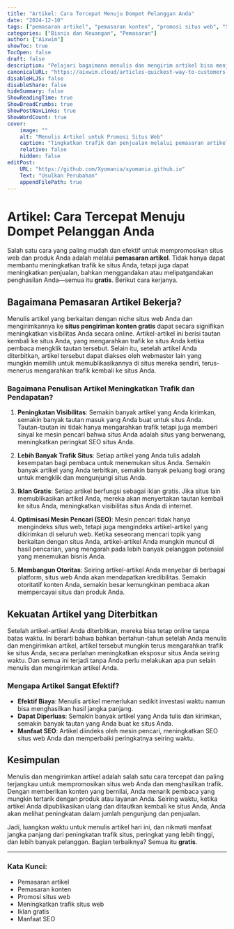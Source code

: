 ```yaml
---
title: "Artikel: Cara Tercepat Menuju Dompet Pelanggan Anda"
date: "2024-12-10"
tags: ["pemasaran artikel", "pemasaran konten", "promosi situs web", "SEO", "meningkatkan trafik"]
categories: ["Bisnis dan Keuangan", "Pemasaran"]
author: ["Aixwim"]
showToc: true
TocOpen: false
draft: false
description: "Pelajari bagaimana menulis dan mengirim artikel bisa menjadi cara yang ampuh dan tanpa biaya untuk mempromosikan situs web Anda, meningkatkan trafik, dan meningkatkan penjualan."
canonicalURL: "https://aixwim.cloud/articles-quickest-way-to-customers-wallet"
disableHLJS: false
disableShare: false
hideSummary: false
ShowReadingTime: true
ShowBreadCrumbs: true
ShowPostNavLinks: true
ShowWordCount: true
cover:
    image: ""
    alt: "Menulis Artikel untuk Promosi Situs Web"
    caption: "Tingkatkan trafik dan penjualan melalui pemasaran artikel"
    relative: false
    hidden: false
editPost:
    URL: "https://github.com/Xyomania/xyomania.github.io"
    Text: "Usulkan Perubahan"
    appendFilePath: true
---
```


# Artikel: Cara Tercepat Menuju Dompet Pelanggan Anda

Salah satu cara yang paling mudah dan efektif untuk mempromosikan situs web dan produk Anda adalah melalui **pemasaran artikel**. Tidak hanya dapat membantu meningkatkan trafik ke situs Anda, tetapi juga dapat meningkatkan penjualan, bahkan menggandakan atau melipatgandakan penghasilan Anda—semua itu **gratis**. Berikut cara kerjanya.

## Bagaimana Pemasaran Artikel Bekerja?

Menulis artikel yang berkaitan dengan niche situs web Anda dan mengirimkannya ke **situs pengiriman konten gratis** dapat secara signifikan meningkatkan visibilitas Anda secara online. Artikel-artikel ini berisi tautan kembali ke situs Anda, yang mengarahkan trafik ke situs Anda ketika pembaca mengklik tautan tersebut. Selain itu, setelah artikel Anda diterbitkan, artikel tersebut dapat diakses oleh webmaster lain yang mungkin memilih untuk memublikasikannya di situs mereka sendiri, terus-menerus mengarahkan trafik kembali ke situs Anda.

### Bagaimana Penulisan Artikel Meningkatkan Trafik dan Pendapatan?

1. **Peningkatan Visibilitas**: Semakin banyak artikel yang Anda kirimkan, semakin banyak tautan masuk yang Anda buat untuk situs Anda. Tautan-tautan ini tidak hanya mengarahkan trafik tetapi juga memberi sinyal ke mesin pencari bahwa situs Anda adalah situs yang berwenang, meningkatkan peringkat SEO situs Anda.
   
2. **Lebih Banyak Trafik Situs**: Setiap artikel yang Anda tulis adalah kesempatan bagi pembaca untuk menemukan situs Anda. Semakin banyak artikel yang Anda terbitkan, semakin banyak peluang bagi orang untuk mengklik dan mengunjungi situs Anda.

3. **Iklan Gratis**: Setiap artikel berfungsi sebagai iklan gratis. Jika situs lain memublikasikan artikel Anda, mereka akan menyertakan tautan kembali ke situs Anda, meningkatkan visibilitas situs Anda di internet.

4. **Optimisasi Mesin Pencari (SEO)**: Mesin pencari tidak hanya mengindeks situs web, tetapi juga mengindeks artikel-artikel yang dikirimkan di seluruh web. Ketika seseorang mencari topik yang berkaitan dengan situs Anda, artikel-artikel Anda mungkin muncul di hasil pencarian, yang mengarah pada lebih banyak pelanggan potensial yang menemukan bisnis Anda.

5. **Membangun Otoritas**: Seiring artikel-artikel Anda menyebar di berbagai platform, situs web Anda akan mendapatkan kredibilitas. Semakin otoritatif konten Anda, semakin besar kemungkinan pembaca akan mempercayai situs dan produk Anda.

## Kekuatan Artikel yang Diterbitkan

Setelah artikel-artikel Anda diterbitkan, mereka bisa tetap online tanpa batas waktu. Ini berarti bahwa bahkan bertahun-tahun setelah Anda menulis dan mengirimkan artikel, artikel tersebut mungkin terus mengarahkan trafik ke situs Anda, secara perlahan meningkatkan eksposur situs Anda seiring waktu. Dan semua ini terjadi tanpa Anda perlu melakukan apa pun selain menulis dan mengirimkan artikel Anda.

### Mengapa Artikel Sangat Efektif?

- **Efektif Biaya**: Menulis artikel memerlukan sedikit investasi waktu namun bisa menghasilkan hasil jangka panjang.
- **Dapat Diperluas**: Semakin banyak artikel yang Anda tulis dan kirimkan, semakin banyak tautan yang Anda buat ke situs Anda.
- **Manfaat SEO**: Artikel diindeks oleh mesin pencari, meningkatkan SEO situs web Anda dan memperbaiki peringkatnya seiring waktu.

## Kesimpulan

Menulis dan mengirimkan artikel adalah salah satu cara tercepat dan paling terjangkau untuk mempromosikan situs web Anda dan menghasilkan trafik. Dengan memberikan konten yang bernilai, Anda menarik pembaca yang mungkin tertarik dengan produk atau layanan Anda. Seiring waktu, ketika artikel Anda dipublikasikan ulang dan ditautkan kembali ke situs Anda, Anda akan melihat peningkatan dalam jumlah pengunjung dan penjualan.

Jadi, luangkan waktu untuk menulis artikel hari ini, dan nikmati manfaat jangka panjang dari peningkatan trafik situs, peringkat yang lebih tinggi, dan lebih banyak pelanggan. Bagian terbaiknya? Semua itu **gratis**.

---

### Kata Kunci:
- Pemasaran artikel
- Pemasaran konten
- Promosi situs web
- Meningkatkan trafik situs web
- Iklan gratis
- Manfaat SEO

